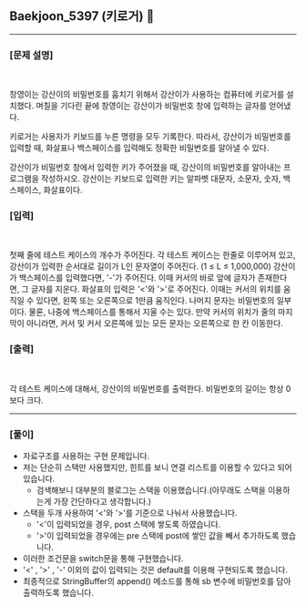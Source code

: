 ## Baekjoon_5397 (키로거) 🚀
___


### **[문제 설명]**
<br>

창영이는 강산이의 비밀번호를 훔치기 위해서 강산이가 사용하는 컴퓨터에 키로거를 설치했다. 며칠을 기다린 끝에 창영이는 강산이가 비밀번호 창에 입력하는 글자를 얻어냈다.

키로거는 사용자가 키보드를 누른 명령을 모두 기록한다. 따라서, 강산이가 비밀번호를 입력할 때, 화살표나 백스페이스를 입력해도 정확한 비밀번호를 알아낼 수 있다.

강산이가 비밀번호 창에서 입력한 키가 주어졌을 때, 강산이의 비밀번호를 알아내는 프로그램을 작성하시오. 강산이는 키보드로 입력한 키는 알파벳 대문자, 소문자, 숫자, 백스페이스, 화살표이다.


### **[입력]**
<br>

첫째 줄에 테스트 케이스의 개수가 주어진다. 각 테스트 케이스는 한줄로 이루어져 있고, 강산이가 입력한 순서대로 길이가 L인 문자열이 주어진다. (1 ≤ L ≤ 1,000,000) 강산이가 백스페이스를 입력했다면, '-'가 주어진다. 이때 커서의 바로 앞에 글자가 존재한다면, 그 글자를 지운다. 화살표의 입력은 '<'와 '>'로 주어진다. 이때는 커서의 위치를 움직일 수 있다면, 왼쪽 또는 오른쪽으로 1만큼 움직인다. 나머지 문자는 비밀번호의 일부이다. 물론, 나중에 백스페이스를 통해서 지울 수는 있다. 만약 커서의 위치가 줄의 마지막이 아니라면, 커서 및 커서 오른쪽에 있는 모든 문자는 오른쪽으로 한 칸 이동한다.

### **[출력]**
<br>

각 테스트 케이스에 대해서, 강산이의 비밀번호를 출력한다. 비밀번호의 길이는 항상 0보다 크다.

___


### **[풀이]**

- 자료구조를 사용하는 구현 문제입니다.
- 저는 단순히 스택만 사용했지만, 힌트를 보니 연결 리스트를 이용할 수 있다고 되어있습니다.
  - 검색해보니 대부분의 블로그는 스택을 이용했습니다.(아무래도 스택을 이용하는게 가장 간단하다고 생각합니다.)
- 스택을 두개 사용하여 '<'와 '>'를 기준으로 나눠서 사용했습니다.
  - '<'이 입력되었을 경우, post 스택에 쌓도록 하였습니다.
  - '>'이 입력되었을 경우에는 pre 스택에 post에 쌓인 값을 빼서 추가하도록 했습니다.
- 이러한 조건문을 switch문을 통해 구현했습니다.
- '<' , '>' , '-' 이외의 값이 입력되는 것은 default를 이용해 구현되도록 했습니다.
- 최종적으로 StringBuffer의 append() 메소드를 통해 sb 변수에 비밀번호를 담아 출력하도록 했습니다.

